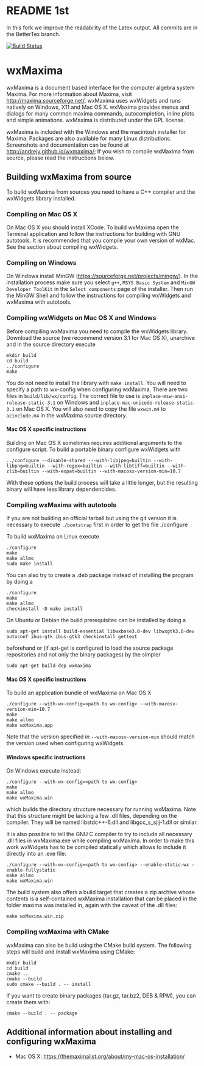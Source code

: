 README 1st
==========
In this fork we improve the readability of the Latex output.
All commits are in the BetterTex branch. 


[![Build Status](https://travis-ci.org/andrejv/wxmaxima.svg?branch=master)](https://travis-ci.org/andrejv/wxmaxima)

wxMaxima
========

wxMaxima is a document based interface for the computer algebra system
Maxima.  For more information about Maxima, visit
http://maxima.sourceforge.net/.  wxMaxima uses wxWidgets and runs
natively on Windows, X11 and Mac OS X.  wxMaxima provides menus and
dialogs for many common maxima commands, autocompletion, inline plots
and simple animations. wxMaxima is distributed under the GPL license.

wxMaxima is included with the Windows and the macintosh installer for
Maxima. Packages are also available for many Linux distributions. Screenshots
and documentation can be found at http://andrejv.github.io/wxmaxima/;
If you wish to compile wxMaxima from source, please read the instructions below.


Building wxMaxima from source
-----------------------------

To build wxMaxima from sources you need to have a C++ compiler and the
wxWidgets library installed.


### Compiling on Mac OS X

On Mac OS X you should install XCode. To build wxMaxima open the
Terminal application and follow the instructions for building with GNU
autotools.  It is recommended that you compile your own version of
wxMac. See the section about compiling wxWidgets.


### Compiling on Windows

On Windows install MinGW (https://sourceforge.net/projects/mingw/). In
the installation process make sure you select `g++`, `MSYS Basic
System` and `MinGW Developer ToolKit` in the `Select components` page
of the installer.  Then run the MinGW Shell and follow the
instructions for compiling wxWidgets and wxMaxima with autotools.


### Compiling wxWidgets on Mac OS X and Windows

Before compiling wxMaxima you need to compile the wxWidgets
library. Download the source (we recommend version 3.1 for Mac OS X),
unarchive and in the source directory execute

    mkdir build
    cd build
    ../configure
    make

You do not need to install the library with `make install`. You will
need to specify a path to wx-config when configuring wxMaxima. There
are two files in `build/lib/wx/config`. The correct file to use is
`inplace-msw-ansi-release-static-3.1` on Windows and
`inplace-mac-unicode-release-static-3.1` on Mac OS X. You will also
need to copy the file `wxwin.m4` to `acinclude.m4` in the wxMaxima
source directory.

#### Mac OS X specific instructions

Building on Mac OS X sometimes requires additional arguments to the
configure script. To build a portable binary configure wxWidgets with

    ../configure --disable-shared ---with-libjpeg=builtin --with-libpng=builtin --with-regex=builtin --with-libtiff=builtin --with-zlib=builtin --with-expat=builtin --with-macosx-version-min=10.7

With these options the build process will take a little longer, but
the resulting binary will have less library dependencides.

### Compiling wxMaxima with autotools

If you are not building an official tarball but using the git version it
is necessary to execute `./bootstrap` first in order to get the file
./configure

To build wxMaxima on Linux execute

    ./configure
    make
    make allmo
    sudo make install

You can also try to create a .deb package instead of installing the
program by doing a

    ./configure
    make
    make allmo
    checkinstall -D make install

On Ubuntu or Debian the build prerequisites can be installed by doing
a

    sudo apt-get install build-essential libwxbase3.0-dev libwxgtk3.0-dev autoconf ibus-gtk ibus-gtk3 checkinstall gettext

beforehand or (if apt-get is configured to load the source package
repositories and not only the binary packages) by the simpler

    sudo apt-get build-dep wxmaxima

#### Mac OS X specific instructions

To build an application bundle of wxMaxima on Mac OS X

    ./configure --with-wx-config=<path to wx-config> --with-macosx-version-min=10.7
    make
    make allmo
    make wxMaxima.app

Note that the version specified in `--with-macosx-version-min` should match the version
used when configuring wxWidgets.

#### Windows specific instructions

On Windows execute instead:

    ./configure --with-wx-config=<path to wx-config>
    make
    make allmo
    make wxMaxima.win

which builds the directory structure necessary for running wxMaxima. Note
that this structure might be lacking a few .dll files, depending on the
compiler. They will be named libstdc++-6.dll and libgcc_s_sjlj-1.dll or
similar.

It is also possible to tell the GNU C compiler to try to include all
necessary .dll files in wxMaxima.exe while compiling wxMaxima. In order to
make this work wxWidgets has to be compiled statically which allows to
include it directly into an .exe file:

    ./configure --with-wx-config=<path to wx-config> --enable-static-wx -enable-fullystatic
    make allmo
    make wxMaxima.win


The build system also offers a build target that creates a zip archive whose
contents is a self-contained wxMaxima installation that can be placed in the folder
maxima was installed in, again with the caveat of the .dll files:

    make wxMaxima.win.zip


### Compiling wxMaxima with CMake

wxMaxima can also be build using the CMake build system.
The following steps will build and install wxMaxima using CMake:

    mkdir build
    cd build
    cmake ..
    cmake --build .
    sudo cmake --build . -- install

If you want to create binary packages (tar.gz, tar.bz2, DEB & RPM), you can
create them with:

    cmake --build . -- package

Additional information about installing and configuring wxMaxima
----------------------------------------------------------------
 - Mac OS X: https://themaximalist.org/about/my-mac-os-installation/
